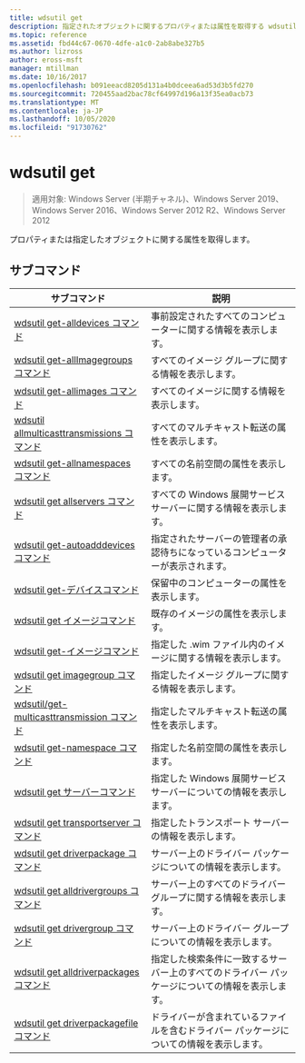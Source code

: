 ```yaml
---
title: wdsutil get
description: 指定されたオブジェクトに関するプロパティまたは属性を取得する wdsutil get の参照記事。
ms.topic: reference
ms.assetid: fbd44c67-0670-4dfe-a1c0-2ab8abe327b5
ms.author: lizross
author: eross-msft
manager: mtillman
ms.date: 10/16/2017
ms.openlocfilehash: b091eeacd8205d131a4b0dceea6ad53d3b5fd270
ms.sourcegitcommit: 720455aad2bac78cf64997d196a13f35ea0acb73
ms.translationtype: MT
ms.contentlocale: ja-JP
ms.lasthandoff: 10/05/2020
ms.locfileid: "91730762"
---
```

# <a name="wdsutil-get"></a>wdsutil get

> 適用対象: Windows Server (半期チャネル)、Windows Server 2019、Windows Server 2016、Windows Server 2012 R2、Windows Server 2012

プロパティまたは指定したオブジェクトに関する属性を取得します。

## <a name="subcommands"></a>サブコマンド
|サブコマンド|説明|
|-------|--------|
|[wdsutil get-alldevices コマンド](wdsutil-get-alldevices.md)|事前設定されたすべてのコンピューターに関する情報を表示します。|
|[wdsutil get-allImagegroups コマンド](wdsutil-get-allimagegroups.md)|すべてのイメージ グループに関する情報を表示します。|
|[wdsutil get-allimages コマンド](wdsutil-get-allimages.md)|すべてのイメージに関する情報を表示します。|
|[wdsutil allmulticasttransmissions コマンド](wdsutil-get-allmulticasttransmissions.md)|すべてのマルチキャスト転送の属性を表示します。|
|[wdsutil get-allnamespaces コマンド](wdsutil-get-allnamespaces.md)|すべての名前空間の属性を表示します。|
|[wdsutil get allservers コマンド](wdsutil-get-allservers.md)|すべての Windows 展開サービス サーバーに関する情報を表示します。|
|[wdsutil get-autoadddevices コマンド](wdsutil-get-autoadddevices.md)|指定されたサーバーの管理者の承認待ちになっているコンピューターが表示されます。|
|[wdsutil get-デバイスコマンド](wdsutil-get-device.md)|保留中のコンピューターの属性を表示します。|
|[wdsutil get イメージコマンド](wdsutil-get-image.md)|既存のイメージの属性を表示します。|
|[wdsutil get-イメージコマンド](wdsutil-get-imagefile.md)|指定した .wim ファイル内のイメージに関する情報を表示します。|
|[wdsutil get imagegroup コマンド](wdsutil-get-imagegroup.md)|指定したイメージ グループに関する情報を表示します。|
|[wdsutil/get-multicasttransmission コマンド](wdsutil-get-multicasttransmission.md)|指定したマルチキャスト転送の属性を表示します。|
|[wdsutil get-namespace コマンド](wdsutil-get-namespace.md)|指定した名前空間の属性を表示します。|
|[wdsutil get サーバーコマンド](wdsutil-get-server.md)|指定した Windows 展開サービス サーバーについての情報を表示します。|
|[wdsutil get transportserver コマンド](wdsutil-get-transportserver.md)|指定したトランスポート サーバーの情報を表示します。|
|[wdsutil get driverpackage コマンド](wdsutil-get-driverpackage.md)|サーバー上のドライバー パッケージについての情報を表示します。|
|[wdsutil get alldrivergroups コマンド](wdsutil-get-alldrivergroups.md)|サーバー上のすべてのドライバー グループに関する情報を表示します。|
|[wdsutil get drivergroup コマンド](wdsutil-get-drivergroup.md)|サーバー上のドライバー グループについての情報を表示します。|
|[wdsutil get alldriverpackages コマンド](wdsutil-get-alldriverpackages.md)|指定した検索条件に一致するサーバー上のすべてのドライバー パッケージについての情報を表示します。|
|[wdsutil get driverpackagefile コマンド](wdsutil-get-driverpackagefile.md)|ドライバーが含まれているファイルを含むドライバー パッケージについての情報を表示します。|
